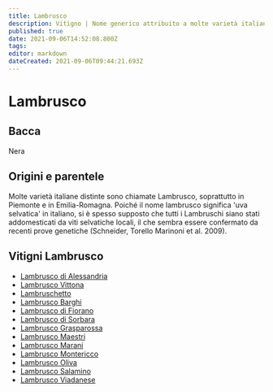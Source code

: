 ```yaml
---
title: Lambrusco
description: Vitigno | Nome generico attribuito a molte varietà italiane dell'Emilia e dintorni
published: true
date: 2021-09-06T14:52:08.800Z
tags: 
editor: markdown
dateCreated: 2021-09-06T09:44:21.693Z
---
```


# Lambrusco

## Bacca
Nera

## Origini e parentele
Molte varietà italiane distinte sono chiamate  Lambrusco, soprattutto in Piemonte e in Emilia-Romagna. Poiché il nome lambrusco significa 'uva selvatica' in italiano, si è spesso supposto che tutti i Lambruschi siano stati addomesticati da viti selvatiche locali, il che sembra essere confermato da recenti prove genetiche (Schneider, Torello Marinoni et al. 2009).


## Vitigni Lambrusco
- [Lambrusco di Alessandria](/vitigni/Italia/lambrusco-di-alessandria)
- [Lambrusco Vittona](/vitigni/Italia/lambrusco-vittona)
- [Lambruschetto](/vitigni/Italia/lambruschetto)
- [Lambrusco Barghi](/vitigni/Italia/lambrusco-barghi)
- [Lambrusco di Fiorano](/vitigni/Italia/lambrusco-di-fiorano)
- [Lambrusco di Sorbara](/vitigni/Italia/lambrusco-di-sorbara)
- [Lambrusco Grasparossa](/vitigni/Italia/lambrusco-grasparossa)
- [Lambrusco Maestri](/vitigni/Italia/lambrusco-maestri)
- [Lambrusco Marani](/vitigni/Italia/lambrusco-marani)
- [Lambrusco Montericco](/vitigni/Italia/lambrusco-montericco)
- [Lambrusco Oliva](/vitigni/Italia/lambrusco-oliva)
- [Lambrusco Salamino](/vitigni/Italia/lambrusco-salamino)
- [Lambrusco Viadanese](/vitigni/Italia/lambrusco-viadanese)
